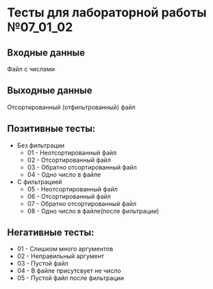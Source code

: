 # Тесты для лабораторной работы №07_01_02
## Входные данные
Файл с числами
## Выходные данные
Отсортированный (отфильтрованный) файл
## Позитивные тесты:
- Без фильтрации
  - 01 - Неотсортированный файл
  - 02 - Отсортированный файл
  - 03 - Обратно отсортированный файл
  - 04 - Одно число в файле
- С фильтрацией
  - 05 - Неотсортированный файл
  - 06 - Отсортированный файл
  - 07 - Обратно отсортированный файл
  - 08 - Одно число в файле(после фильтрации)
## Негативные тесты:
- 01 - Слишком много аргументов
- 02 - Неправильный аргумент
- 03 - Пустой файл
- 04 - В файле присутсвует не число
- 05 - Пустой файл после фильтрации
